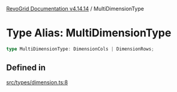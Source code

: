 [RevoGrid Documentation v4.14.14](README.md) / MultiDimensionType

# Type Alias: MultiDimensionType

```ts
type MultiDimensionType: DimensionCols | DimensionRows;
```

## Defined in

[src/types/dimension.ts:8](https://github.com/revolist/revogrid/blob/fdfe81f10fb07db00151f14190ac038aded766a8/src/types/dimension.ts#L8)
